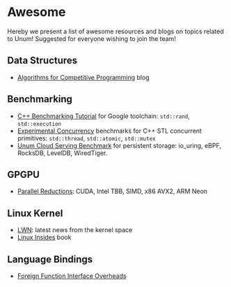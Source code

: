# Awesome

Hereby we present a list of awesome resources and blogs on topics related to Unum!
Suggested for everyone wishing to join the team!

## Data Structures

* [Algorithms for Competitive Programming](https://cp-algorithms.com/#data-structures) blog

## Benchmarking

* [C++ Benchmarking Tutorial](https://github.com/ashvardanian/BenchmarkingTutorial) for Google toolchain: `std::rand`, `std::execution`
* [Experimental Concurrency](https://github.com/s9w/experimental_concurrency) benchmarks for C++ STL concurrent primitives: `std::thread`, `std::atomic`, `std::mutex`
* [Unum Cloud Serving Benchmark](https://github.com/unum-cloud/UCSB) for persistent storage: io_uring, eBPF, RocksDB, LevelDB, WiredTiger.

## GPGPU

* [Parallel Reductions](https://github.com/unum-cloud/ParallelReductions): CUDA, Intel TBB, SIMD, x86 AVX2, ARM Neon

## Linux Kernel

* [LWN](https://lwn.net): latest news from the kernel space
* [Linux Insides](https://github.com/0xAX/linux-insides) book

## Language Bindings

* [Foreign Function Interface Overheads](https://github.com/dyu/ffi-overhead)
